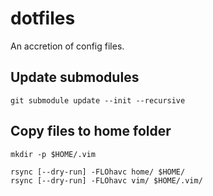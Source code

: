 dotfiles
========

An accretion of config files.

Update submodules
-----------------

    git submodule update --init --recursive

Copy files to home folder
-------------------------

    mkdir -p $HOME/.vim

    rsync [--dry-run] -FLOhavc home/ $HOME/
    rsync [--dry-run] -FLOhavc vim/ $HOME/.vim/
